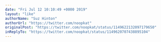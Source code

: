 ```yaml
---
date: "Fri Jul 12 10:10:49 +0000 2019"
layout: "like"
authorName: "Suz Hinton"
authorUrl: "https://twitter.com/noopkat"
originalPost: "https://twitter.com/noopkat/status/1149622132097179650"
inReplyTo: "https://twitter.com/noopkat/status/1149620707438895104"
---
```

